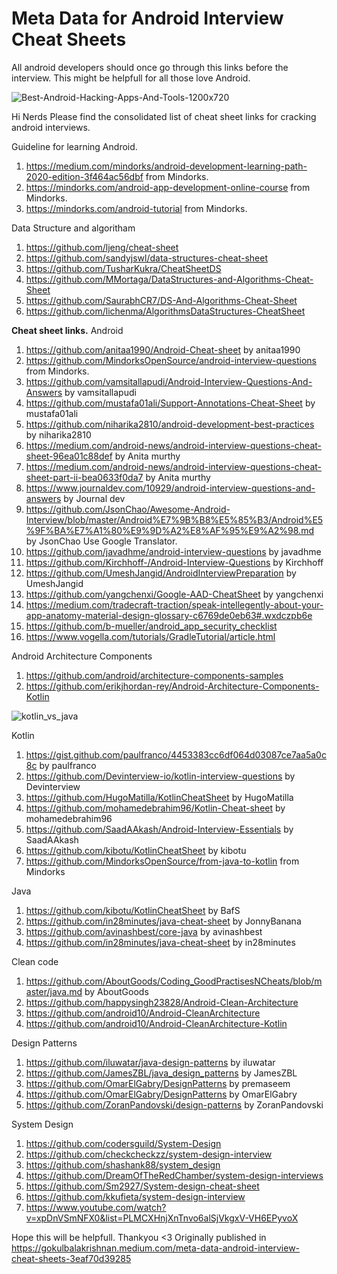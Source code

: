 #  Meta Data for Android Interview Cheat Sheets

All android developers should once go through this links before the interview. This might be helpfull for all those love Android. 

![Best-Android-Hacking-Apps-And-Tools-1200x720](https://user-images.githubusercontent.com/7919504/121778728-d780e580-cbb5-11eb-9cad-a1bd1ae874e0.jpeg)

Hi Nerds Please find the consolidated list of cheat sheet links for cracking android interviews.

Guideline for learning Android.
 1) https://medium.com/mindorks/android-development-learning-path-2020-edition-3f464ac56dbf from Mindorks.
 2) https://mindorks.com/android-app-development-online-course from Mindorks.
 3) https://mindorks.com/android-tutorial from Mindorks.

Data Structure and algoritham
  1) https://github.com/ljeng/cheat-sheet
  2) https://github.com/sandyjswl/data-structures-cheat-sheet
  3) https://github.com/TusharKukra/CheatSheetDS
  4) https://github.com/MMortaga/DataStructures-and-Algorithms-Cheat-Sheet
  5) https://github.com/SaurabhCR7/DS-And-Algorithms-Cheat-Sheet
  6) https://github.com/lichenma/AlgorithmsDataStructures-CheatSheet
  

<B>Cheat sheet links.</B>
  Android
  1) https://github.com/anitaa1990/Android-Cheat-sheet by anitaa1990
  2) https://github.com/MindorksOpenSource/android-interview-questions from Mindorks.
  3) https://github.com/vamsitallapudi/Android-Interview-Questions-And-Answers by vamsitallapudi
  4) https://github.com/mustafa01ali/Support-Annotations-Cheat-Sheet by mustafa01ali
  5) https://github.com/niharika2810/android-development-best-practices by niharika2810
  6) https://medium.com/android-news/android-interview-questions-cheat-sheet-96ea01c88def by Anita murthy
  7) https://medium.com/android-news/android-interview-questions-cheat-sheet-part-ii-bea0633f0da7 by Anita murthy
  8) https://www.journaldev.com/10929/android-interview-questions-and-answers by Journal dev
  9) https://github.com/JsonChao/Awesome-Android-Interview/blob/master/Android%E7%9B%B8%E5%85%B3/Android%E5%9F%BA%E7%A1%80%E9%9D%A2%E8%AF%95%E9%A2%98.md by JsonChao
  Use Google Translator. 
  10) https://github.com/javadhme/android-interview-questions by javadhme
  11) https://github.com/Kirchhoff-/Android-Interview-Questions by Kirchhoff
  12) https://github.com/UmeshJangid/AndroidInterviewPreparation by UmeshJangid
  13) https://github.com/yangchenxi/Google-AAD-CheatSheet by yangchenxi
  14) https://medium.com/tradecraft-traction/speak-intellegently-about-your-app-anatomy-material-design-glossary-c6769de0eb63#.wxdczpb6e 
  15) https://github.com/b-mueller/android_app_security_checklist 
  16) https://www.vogella.com/tutorials/GradleTutorial/article.html 

  Android Architecture Components
  
  1) https://github.com/android/architecture-components-samples 
  2) https://github.com/erikjhordan-rey/Android-Architecture-Components-Kotlin
   
   ![kotlin_vs_java](https://user-images.githubusercontent.com/7919504/121778809-4f4f1000-cbb6-11eb-8984-d1413633a420.jpg)

   
  Kotlin
  
  1) https://gist.github.com/paulfranco/4453383cc6df064d03087ce7aa5a0c8c by paulfranco 
  2) https://github.com/Devinterview-io/kotlin-interview-questions by Devinterview
  3) https://github.com/HugoMatilla/KotlinCheatSheet by HugoMatilla
  4) https://github.com/mohamedebrahim96/Kotlin-Cheat-sheet by mohamedebrahim96
  5) https://github.com/SaadAAkash/Android-Interview-Essentials by SaadAAkash
  6) https://github.com/kibotu/KotlinCheatSheet by kibotu
  7) https://github.com/MindorksOpenSource/from-java-to-kotlin from Mindorks
  
  Java
  
  1) https://github.com/kibotu/KotlinCheatSheet by BafS
  2) https://github.com/in28minutes/java-cheat-sheet by JonnyBanana
  3) https://github.com/avinashbest/core-java by avinashbest
  4) https://github.com/in28minutes/java-cheat-sheet by in28minutes
  
  Clean code
  
  1) https://github.com/AboutGoods/Coding_GoodPractisesNCheats/blob/master/java.md by AboutGoods
  2) https://github.com/happysingh23828/Android-Clean-Architecture
  3) https://github.com/android10/Android-CleanArchitecture
  4) https://github.com/android10/Android-CleanArchitecture-Kotlin
 
  
  Design Patterns
  
  1) https://github.com/iluwatar/java-design-patterns by iluwatar
  2) https://github.com/JamesZBL/java_design_patterns by JamesZBL
  3) https://github.com/OmarElGabry/DesignPatterns by premaseem
  4) https://github.com/OmarElGabry/DesignPatterns by OmarElGabry
  5) https://github.com/ZoranPandovski/design-patterns by ZoranPandovski
  
  System Design 
  
  1) https://github.com/codersguild/System-Design
  2) https://github.com/checkcheckzz/system-design-interview
  3) https://github.com/shashank88/system_design
  4) https://github.com/DreamOfTheRedChamber/system-design-interviews
  5) https://github.com/Sm2927/System-design-cheat-sheet
  6) https://github.com/kkufieta/system-design-interview
  7) https://www.youtube.com/watch?v=xpDnVSmNFX0&list=PLMCXHnjXnTnvo6alSjVkgxV-VH6EPyvoX

Hope this will be helpfull. Thankyou <3  Originally published in 
https://gokulbalakrishnan.medium.com/meta-data-android-interview-cheat-sheets-3eaf70d39285

